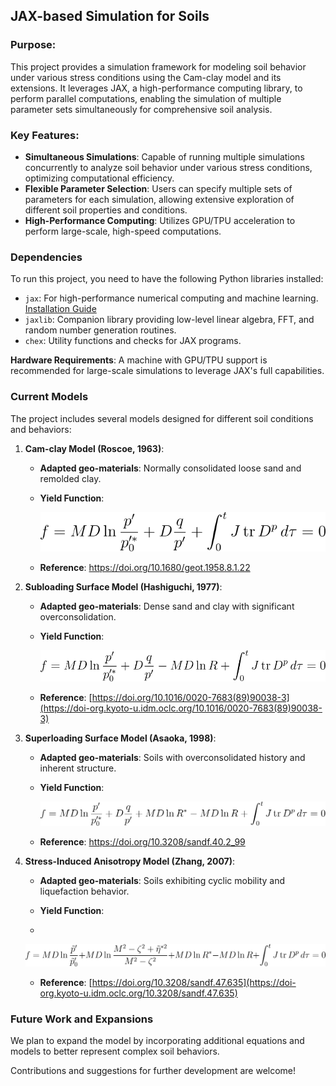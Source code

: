 ## JAX-based Simulation for Soils

### **Purpose**:

This project provides a simulation framework for modeling soil behavior under various stress conditions using the Cam-clay model and its extensions. It leverages JAX, a high-performance computing library, to perform parallel computations, enabling the simulation of multiple parameter sets simultaneously for comprehensive soil analysis.

### **Key Features**:

- **Simultaneous Simulations**: Capable of running multiple simulations concurrently to analyze soil behavior under various stress conditions, optimizing computational efficiency.
- **Flexible Parameter Selection**: Users can specify multiple sets of parameters for each simulation, allowing extensive exploration of different soil properties and conditions.
- **High-Performance Computing**: Utilizes GPU/TPU acceleration to perform large-scale, high-speed computations.

### **Dependencies**

To run this project, you need to have the following Python libraries installed:

- `jax`: For high-performance numerical computing and machine learning. [Installation Guide](https://github.com/google/jax#installation)
- `jaxlib`: Companion library providing low-level linear algebra, FFT, and random number generation routines.
- `chex`: Utility functions and checks for JAX programs.

**Hardware Requirements**: A machine with GPU/TPU support is recommended for large-scale simulations to leverage JAX's full capabilities.

### Current Models				

The project includes several models designed for different soil conditions and behaviors:

1. **Cam-clay Model (Roscoe, 1963)**:

   - **Adapted geo-materials**: Normally consolidated loose sand and remolded clay.

   - **Yield Function**: 
     
     
     
     ![cam](readme.assets/cam.svg)

     
     
   - **Reference**: https://doi.org/10.1680/geot.1958.8.1.22

2. **Subloading Surface Model (Hashiguchi, 1977)**:

   - **Adapted geo-materials**: Dense sand and clay with significant overconsolidation.

   - **Yield Function**:
     
     
     
     ![subcam](readme.assets/subcam.svg)
     
     
     
   - **Reference**:  [https://doi.org/10.1016/0020-7683(89)90038-3](https://doi-org.kyoto-u.idm.oclc.org/10.1016/0020-7683(89)90038-3)
   
3. **Superloading Surface Model (Asaoka, 1998)**:

   - **Adapted geo-materials**:  Soils with overconsolidated history and inherent structure.

   - **Yield Function**: 
     
     
     
     ![supercam](readme.assets/supercam.svg)
     
     
     
   - **Reference**:  https://doi.org/10.3208/sandf.40.2_99

2. **Stress-Induced Anisotropy Model (Zhang, 2007)**:

   - **Adapted geo-materials**: Soils exhibiting cyclic mobility and liquefaction behavior.

   - **Yield Function**: 
   - 
     
     ![kicam](readme.assets/kicam.svg)
     
     
   - **Reference**: [https://doi.org/10.3208/sandf.47.635](https://doi-org.kyoto-u.idm.oclc.org/10.3208/sandf.47.635)

### **Future Work and Expansions**

We plan to expand the model by incorporating additional equations and models to better represent complex soil behaviors. 

Contributions and suggestions for further development are welcome!
